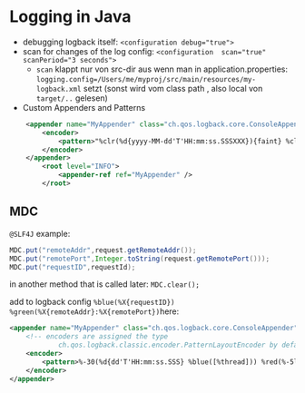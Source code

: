 # Logging in Java
* debugging logback itself: `<configuration debug="true">`
* scan for changes of the log config: `<configuration  scan="true" scanPeriod="3 seconds">`
    * `scan` klappt nur von src-dir aus wenn man in application.properties: 
`logging.config=/Users/me/myproj/src/main/resources/my-logback.xml` setzt (sonst wird vom class path , also local von `target/..` gelesen)
* Custom Appenders and Patterns
```xml
    <appender name="MyAppender" class="ch.qos.logback.core.ConsoleAppender">        
        <encoder>
            <pattern>"%clr(%d{yyyy-MM-dd'T'HH:mm:ss.SSSXXX}){faint} %clr(%5p) %clr(${PID:- }){magenta} %clr(---){faint} %clr([%15.15t]){faint} %clr(){faint}%clr(%-40.40logger{39}){cyan} %clr(:){faint} %m%n$%wEx"</pattern>
        </encoder>
    </appender>
        <root level="INFO">
            <appender-ref ref="MyAppender" />
        </root>
```

## MDC
`@SLF4J` example:
```Java
MDC.put("remoteAddr",request.getRemoteAddr());
MDC.put("remotePort",Integer.toString(request.getRemotePort()));
MDC.put("requestID",requestId);
```
in another method that is called later: 
`MDC.clear();`

add to logback config `%blue(%X{requestID}) %green(%X{remoteAddr}:%X{remotePort})`here:
```xml
<appender name="MyAppender" class="ch.qos.logback.core.ConsoleAppender">
    <!-- encoders are assigned the type
            ch.qos.logback.classic.encoder.PatternLayoutEncoder by default -->
    <encoder>
        <pattern>%-30(%d{dd'T'HH:mm:ss.SSS} %blue([%thread])) %red(%-5level) %cyan(%logger{15}) %blue(%X{requestID}) %green(%X{remoteAddr}:%X{remotePort}) %msg %n</pattern>
    </encoder>
</appender>
```
